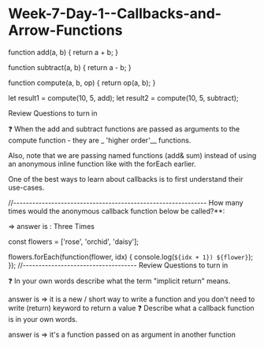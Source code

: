 # Week-7-Day-1--Callbacks-and-Arrow-Functions
function add(a, b) {
  return a + b;
}

function subtract(a, b) {
  return a - b;
}

function compute(a, b, op) {
  return op(a, b);
}

let result1 = compute(10, 5, add);
let result2 = compute(10, 5, subtract);



Review Questions to turn in

❓ When the add and subtract functions are passed as arguments to the compute function - they are _ 'higher order'__ functions.

Also, note that we are passing named functions (add& sum) instead of using an anonymous inline function like with the forEach earlier.

One of the best ways to learn about callbacks is to first understand their use-cases.

//-------------------------------------------------------------
How many times would the anonymous callback function below be called?**:

=> answer is : Three Times


const flowers = ['rose', 'orchid', 'daisy'];

flowers.forEach(function(flower, idx) {
  console.log(`${idx + 1}) ${flower}`);
});
//------------------------------------
Review Questions to turn in

 

❓ In your own words describe what the term "implicit return" means.

answer is => it is a new / short way to write a function and you don't need to write (return) keyword to return a value 
❓ Describe what a callback function is in your own words.

answer is => it's a function passed on as argument in another function 

